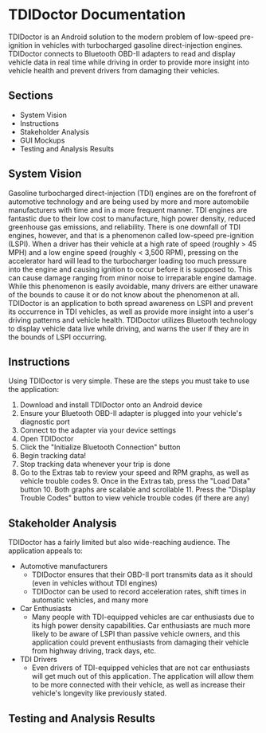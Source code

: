 # TDIDoctor Documentation
TDIDoctor is an Android solution to the modern problem of low-speed pre-ignition in vehicles with turbocharged gasoline direct-injection engines. TDIDoctor connects to Bluetooth OBD-II adapters to read and display vehicle data in real time while driving in order to provide more insight into vehicle health and prevent drivers from damaging their vehicles. 

## Sections
* System Vision
* Instructions
* Stakeholder Analysis
* GUI Mockups
* Testing and Analysis Results

## System Vision
Gasoline turbocharged direct-injection (TDI) engines are on the forefront of automotive technology and are being used by more and more automobile manufacturers with time and in a more frequent manner. TDI engines are fantastic due to their low cost to manufacture, high power density, reduced greenhouse gas emissions, and reliability. There is one downfall of TDI engines, however, and that is a phenomenon called low-speed pre-ignition (LSPI). When a driver has their vehicle at a high rate of speed (roughly > 45 MPH) and a low engine speed (roughly < 3,500 RPM), pressing on the accelerator hard will lead to the turbocharger loading too much pressure into the engine and causing ignition to occur before it is supposed to. This can cause damage ranging from minor noise to irreparable engine damage. While this phenomenon is easily avoidable, many drivers are either unaware of the bounds to cause it or do not know about the phenomenon at all. TDIDoctor is an application to both spread awareness on LSPI and prevent its occurrence in TDI vehicles, as well as provide more insight into a user's driving patterns and vehicle health. TDIDoctor utilizes Bluetooth technology to display vehicle data live while driving, and warns the user if they are in the bounds of LSPI occurring. 

## Instructions
Using TDIDoctor is very simple. These are the steps you must take to use the application:
1. Download and install TDIDoctor onto an Android device
2. Ensure your Bluetooth OBD-II adapter is plugged into your vehicle's diagnostic port
3. Connect to the adapter via your device settings
4. Open TDIDoctor
5. Click the "Initialize Bluetooth Connection" button
6. Begin tracking data!
7. Stop tracking data whenever your trip is done
8. Go to the Extras tab to review your speed and RPM graphs, as well as vehicle trouble codes
	9. Once in the Extras tab, press the "Load Data" button
	10. Both graphs are scalable and scrollable
	11. Press the "Display Trouble Codes" button to view vehicle trouble codes (if there are any)

## Stakeholder Analysis
TDIDoctor has a fairly limited but also wide-reaching audience. The application appeals to: 
- Automotive manufacturers
	- TDIDoctor ensures that their OBD-II port transmits data as it should (even in vehicles without TDI engines)
	- TDIDoctor can be used to record acceleration rates, shift times in automatic vehicles, and many more
- Car Enthusiasts
	- Many people with TDI-equipped vehicles are car enthusiasts due to its high power density capabilities. Car enthusiasts are much more likely to be aware of LSPI than passive vehicle owners, and this application could prevent enthusiasts from damaging their vehicle from highway driving, track days, etc.
- TDI Drivers
	- Even drivers of TDI-equipped vehicles that are not car enthusiasts will get much out of this application. The application will allow them to be more connected with their vehicle, as well as increase their vehicle's longevity like previously stated. 
## Testing and Analysis Results
